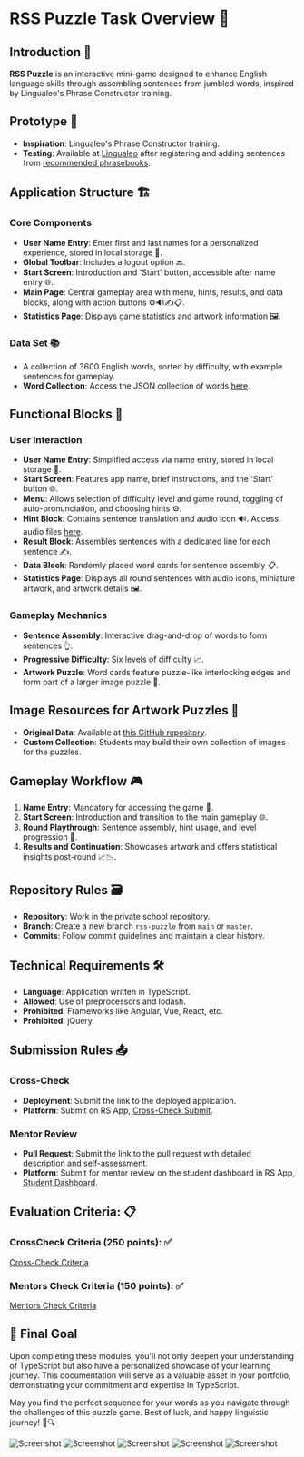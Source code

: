 # RSS Puzzle Task Overview 🧩

## Introduction 🌟

**RSS Puzzle** is an interactive mini-game designed to enhance English language skills through assembling sentences from jumbled words, inspired by Lingualeo's Phrase Constructor training.

## Prototype 🚀

- **Inspiration**: Lingualeo's Phrase Constructor training.
- **Testing**: Available at [Lingualeo](https://lingualeo.com/ru/training/phrasePuzzle) after registering and adding sentences from [recommended phrasebooks](https://lingualeo.com/ru/dictionary/sets-recommended-phrasebooks).

## Application Structure 🏗️

### Core Components

- **User Name Entry**: Enter first and last names for a personalized experience, stored in local storage 📝.
- **Global Toolbar**: Includes a logout option 🔙.
- **Start Screen**: Introduction and 'Start' button, accessible after name entry 🌐.
- **Main Page**: Central gameplay area with menu, hints, results, and data blocks, along with action buttons ⚙️🔊✍️📋.
- **Statistics Page**: Displays game statistics and artwork information 🖼️.

### Data Set 📚

- A collection of 3600 English words, sorted by difficulty, with example sentences for gameplay.
- **Word Collection**: Access the JSON collection of words [here](https://github.com/rolling-scopes-school/rss-puzzle-data/tree/main/data).

## Functional Blocks 🧱

### User Interaction

- **User Name Entry**: Simplified access via name entry, stored in local storage 🔐.
- **Start Screen**: Features app name, brief instructions, and the 'Start' button 🌐.
- **Menu**: Allows selection of difficulty level and game round, toggling of auto-pronunciation, and choosing hints ⚙️.
- **Hint Block**: Contains sentence translation and audio icon 🔊. Access audio files [here](https://github.com/rolling-scopes-school/rss-puzzle-data/tree/main/files).
- **Result Block**: Assembles sentences with a dedicated line for each sentence ✍️.
- **Data Block**: Randomly placed word cards for sentence assembly 📋.
- **Statistics Page**: Displays all round sentences with audio icons, miniature artwork, and artwork details 🖼️.

### Gameplay Mechanics

- **Sentence Assembly**: Interactive drag-and-drop of words to form sentences 👆.
- **Progressive Difficulty**: Six levels of difficulty 📈.
- **Artwork Puzzle**: Word cards feature puzzle-like interlocking edges and form part of a larger image puzzle 🧩.

## Image Resources for Artwork Puzzles 🌠

- **Original Data**: Available at [this GitHub repository](https://github.com/rolling-scopes-school/rss-puzzle-data/tree/main/images).
- **Custom Collection**: Students may build their own collection of images for the puzzles.

## Gameplay Workflow 🎮

1. **Name Entry**: Mandatory for accessing the game 🚪.
2. **Start Screen**: Introduction and transition to the main gameplay 🌐.
3. **Round Playthrough**: Sentence assembly, hint usage, and level progression 🔁.
4. **Results and Continuation**: Showcases artwork and offers statistical insights post-round 📈📉.

## Repository Rules 🗃️

- **Repository**: Work in the private school repository.
- **Branch**: Create a new branch `rss-puzzle` from `main` or `master`.
- **Commits**: Follow commit guidelines and maintain a clear history.

## Technical Requirements 🛠️

- **Language**: Application written in TypeScript.
- **Allowed**: Use of preprocessors and lodash.
- **Prohibited**: Frameworks like Angular, Vue, React, etc.
- **Prohibited**: jQuery.

## Submission Rules 📤

### Cross-Check

- **Deployment**: Submit the link to the deployed application.
- **Platform**: Submit on RS App, [Cross-Check Submit](https://app.rs.school/course/student/cross-check-submit?course=js-fe-2023Q4).

### Mentor Review

- **Pull Request**: Submit the link to the pull request with detailed description and self-assessment.
- **Platform**: Submit for mentor review on the student dashboard in RS App, [Student Dashboard](https://app.rs.school/course/student/dashboard?course=js-fe-2023Q4).

## Evaluation Criteria: 📋

### CrossCheck Criteria (250 points): ✅

[Cross-Check Criteria](./CrossCheckCriteria.md)

### Mentors Check Criteria (150 points): ✅

[Mentors Check Criteria](./MentorsCheckCriteria.md)

## 🌟 Final Goal

Upon completing these modules, you'll not only deepen your understanding of TypeScript but also have a personalized showcase of your learning journey. This documentation will serve as a valuable asset in your portfolio, demonstrating your commitment and expertise in TypeScript.

May you find the perfect sequence for your words as you navigate through the challenges of this puzzle game. Best of luck, and happy linguistic journey! 🎉🔍

![Screenshot](./images/puzzle.png)
![Screenshot](./images/puzzle1.png)
![Screenshot](./images/puzzle2.png)
![Screenshot](./images/puzzle3.png)
![Screenshot](./images/puzzle4.png)
